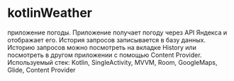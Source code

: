 # kotlinWeather
приложение погоды.
Приложение получает погоду через API Яндекса и отображает его. История запросов записывается в базу данных.
Историю запросов можно посмотреть на вкладке History или посмотреть в другом приложении с помощью Content Provider. 
Используемый стек:
Kotlin, SingleActivity, MVVM, Room, GoogleMaps, Glide, Content Provider
